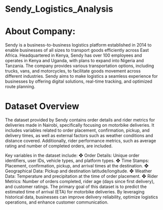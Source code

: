 # Sendy_Logistics_Analysis

# About Company:
 Sendy is a business-to-business logistics platform established in 2014 to enable businesses of all sizes to transport goods efficiently across East Africa. Headquartered in Kenya, Sendy has over 100 employees and operates in Kenya and Uganda, with plans to expand into Nigeria and Tanzania. The company provides various transportation options, including trucks, vans, and motorcycles, to facilitate goods movement across different industries. Sendy aims to make logistics a seamless experience for businesses by offering digital solutions, real-time tracking, and optimized route planning.

# Dataset Overview
 The dataset provided by Sendy contains order details and rider metrics for deliveries made in Nairobi, specifically focusing on motorbike deliveries. It includes variables related to order placement, confirmation, pickup, and delivery times, as well as external factors such as weather conditions and distance covered. Additionally, rider performance metrics, such as average rating and number of completed orders, are included.

Key variables in the dataset include:
❖	Order Details: Unique order identifiers, user IDs, vehicle types, and platform types.
❖	Time Stamps: Placement, confirmation, pickup, and arrival times at the destination.
❖	Geographical Data: Pickup and destination latitude/longitude.
❖	Weather Data: Temperature and precipitation at the time of order placement.
❖	Rider Metrics: Number of orders completed, rider age (days since first delivery), and customer ratings.
The primary goal of this dataset is to predict the estimated time of arrival (ETA) for motorbike deliveries. By leveraging historical data, businesses can improve delivery reliability, optimize logistics operations, and enhance customer communication. 

